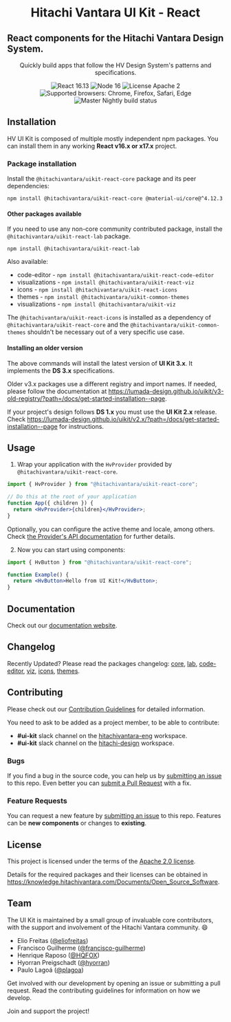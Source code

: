 <h1 align="center">Hitachi Vantara UI Kit - React</h1>

## React components for the Hitachi Vantara Design System.

<div align="center">

Quickly build apps that follow the HV Design System's patterns and specifications.

![React 16.13](https://img.shields.io/badge/react-^16.13.1-blue.svg)
![Node 16](https://img.shields.io/badge/node-16.13.1-brightgreen.svg)
![License Apache 2](https://img.shields.io/badge/license-Apache%202-blue.svg)
![Supported browsers: Chrome, Firefox, Safari, Edge](https://img.shields.io/badge/plataforms-chrome%20%7C%20firefox%20%7C%20safari%20%7C%20edge-blue.svg)
<br>
![Master Nightly build status](https://github.com/lumada-design/hv-uikit-react/workflows/Master%20Nightly/badge.svg)

</div>

## Installation

HV UI Kit is composed of multiple mostly independent npm packages. You can install them in any working **React v16.x or x17.x** project.

### Package installation

Install the `@hitachivantara/uikit-react-core` package and its peer dependencies:

```shell
npm install @hitachivantara/uikit-react-core @material-ui/core@^4.12.3
```

#### Other packages available

If you need to use any non-core community contributed package, install the `@hitachivantara/uikit-react-lab` package.

```shell
npm install @hitachivantara/uikit-react-lab
```

Also available:

- code-editor - `npm install @hitachivantara/uikit-react-code-editor`
- visualizations - `npm install @hitachivantara/uikit-react-viz`
- icons - `npm install @hitachivantara/uikit-react-icons`
- themes - `npm install @hitachivantara/uikit-common-themes`
- visualizations - `npm install @hitachivantara/uikit-viz`

The `@hitachivantara/uikit-react-icons` is installed as a dependency of `@hitachivantara/uikit-react-core` and the `@hitachivantara/uikit-common-themes` shouldn't be necessary out of a very specific use case.

#### Installing an older version

The above commands will install the latest version of **UI Kit 3.x**. It implements the **DS 3.x** specifications.

Older v3.x packages use a different registry and import names. If needed, please follow the documentation at https://lumada-design.github.io/uikit/v3-old-registry/?path=/docs/get-started-installation--page.

If your project's design follows **DS 1.x** you must use the **UI Kit 2.x** release. Check https://lumada-design.github.io/uikit/v2.x/?path=/docs/get-started-installation--page for instructions.

## Usage

1. Wrap your application with the `HvProvider` provided by
   `@hitachivantara/uikit-react-core`.

```jsx
import { HvProvider } from "@hitachivantara/uikit-react-core";

// Do this at the root of your application
function App({ children }) {
  return <HvProvider>{children}</HvProvider>;
}
```

Optionally, you can configure the active theme and locale, among others.
Check [the Provider's API documentation](https://lumada-design.github.io/uikit/master/?path=/docs/foundation-provider--main) for further details.

2. Now you can start using components:

```jsx
import { HvButton } from "@hitachivantara/uikit-react-core";

function Example() {
  return <HvButton>Hello from UI Kit!</HvButton>;
}
```

## Documentation

Check out our [documentation website](https://lumada-design.github.io/uikit/master/).

## Changelog

Recently Updated? Please read the packages changelog: [core](/packages/core/CHANGELOG.md), [lab](/packages/lab/CHANGELOG.md), [code-editor](/packages/code-editor/CHANGELOG.md), [viz](/packages/viz/CHANGELOG.md), [icons](/packages/icons/CHANGELOG.md), [themes](/packages/themes/CHANGELOG.md).

## Contributing

Please check out our [Contribution Guidelines](/CONTRIBUTING.md) for detailed information.

You need to ask to be added as a project member, to be able to contribute:

- **#ui-kit** slack channel on the [hitachivantara-eng](https://hitachivantara-eng.slack.com/messages/CFY74GK6G) workspace.
- **#ui-kit** slack channel on the [hitachi-design](https://hitachi-design.slack.com/messages/CGC1E37J9/) workspace.

### Bugs

If you find a bug in the source code, you can help us by [submitting an issue](/CONTRIBUTING.md#submitting-an-issue) to this repo.
Even better you can [submit a Pull Request](/CONTRIBUTING.md#submitting-a-pull-request) with a fix.

### Feature Requests

You can request a new feature by [submitting an issue](/CONTRIBUTING.md#submitting-an-issue) to this repo.
Features can be **new components** or changes to **existing**.

## License

This project is licensed under the terms of the [Apache 2.0 license](/LICENSE.md).

Details for the required packages and their licenses can be obtained in https://knowledge.hitachivantara.com/Documents/Open_Source_Software.

## Team

The UI Kit is maintained by a small group of invaluable core contributors, with the support and involvement of the Hitachi Vantara community. 😄

- Elio Freitas ([@eliofreitas](https://github.com/eliofreitas))
- Francisco Guilherme ([@francisco-guilherme](https://github.com/frncisco-guilherme))
- Henrique Raposo ([@HQFOX](https://github.com/HQFOX))
- Hyorran Preigschadt ([@hyorran](https://github.com/hyorran))
- Paulo Lagoá ([@plagoa](https://github.com/plagoa))

Get involved with our development by opening an issue or submitting a pull request. Read the contributing guidelines for information on how we develop.

Join and support the project!
